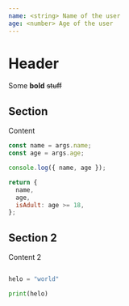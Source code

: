 ```yaml
---
name: <string> Name of the user
age: <number> Age of the user
---
```


# Header

Some **bold** ~~stuff~~

## Section
Content

```javascript
const name = args.name;
const age = args.age;

console.log({ name, age });

return {
  name,
  age,
  isAdult: age >= 18,
};
```


## Section 2
Content 2

```python

helo = "world"

print(helo)
```

